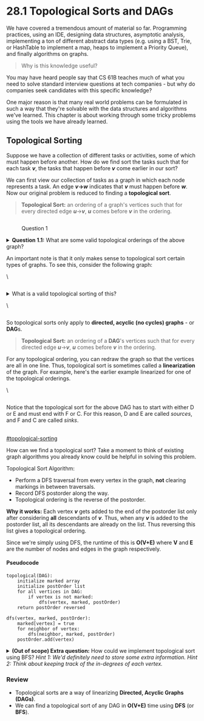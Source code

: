 # 28.1 Topological Sorts and DAGs

We have covered a tremendous amount of material so far. Programming practices, using an IDE, designing data structures, asymptotic analysis, implementing a ton of different abstract data types (e.g. using a BST, Trie, or HashTable to implement a map, heaps to implement a Priority Queue), and finally algorithms on graphs.

> Why is this knowledge useful?

You may have heard people say that CS 61B teaches much of what you need to solve standard interview questions at tech companies - but why do companies seek candidates with this specific knowledge?

One major reason is that many real world problems can be formulated in such a way that they're solvable with the data structures and algorithms we've learned. This chapter is about working through some tricky problems using the tools we have already learned.



## Topological Sorting <a href="#topological-sorting" id="topological-sorting"></a>

Suppose we have a collection of different tasks or activities, some of which must happen before another. How do we find sort the tasks such that for each task _**v**_, the tasks that happen before _**v**_ come earlier in our sort?

We can first view our collection of tasks as a graph in which each node represents a task. An edge _**v**_**→**_**w**_ indicates that _**v**_ must happen before _**w**_. Now our original problem is reduced to finding a **topological sort**.

> **Topological Sort:** an ordering of a graph's vertices such that for every directed edge _**u**_→_**v**_, _**u**_ comes before _**v**_ in the ordering.



<figure><img src="../.gitbook/assets/image (115).png" alt=""><figcaption><p>Question 1</p></figcaption></figure>

<details>

<summary><strong>Question 1.1:</strong> What are some valid topological orderings of the above graph?</summary>

**Answer:** Valid orderings include: \[D,B,A,E,C,F] and \[E,D,C,B,A,F].

</details>

An important note is that it only makes sense to topological sort certain types of graphs. To see this, consider the following graph:

\


<figure><img src="../.gitbook/assets/image (38).png" alt=""><figcaption></figcaption></figure>

<details>

<summary>What is a valid topological sorting of this?</summary>

There isn't one! D comes before B but B comes before C, E, D. Since we have a cycle, topological sort is not defined. We also can't topologically sort an undirected graph since each edge in an undirected graph creates a cycle.

</details>

\


<figure><img src="../.gitbook/assets/image (113).png" alt=""><figcaption></figcaption></figure>

So topological sorts only apply to **directed, acyclic (no cycles) graphs** - or **DAG**s.

> **Topological Sort:** an ordering of a **DAG**'s vertices such that for every directed edge _**u**_→_**v**_, _**u**_ comes before _**v**_ in the ordering.

For any topological ordering, you can redraw the graph so that the vertices are all in one line. Thus, topological sort is sometimes called a **linearization** of the graph. For example, here's the earlier example linearized for one of the topological orderings.

\


<figure><img src="../.gitbook/assets/image (17).png" alt=""><figcaption></figcaption></figure>

Notice that the topological sort for the above DAG has to start with either D or E and must end with F or C. For this reason, D and E are called _sources_, and F and C are called _sinks_.

\
[#topological-sorting](28.1-topological-sorts-and-dags.md#topological-sorting "mention")

How can we find a topological sort? Take a moment to think of existing graph algorithms you already know could be helpful in solving this problem.

Topological Sort Algorithm:

* Perform a DFS traversal from every vertex in the graph, **not** clearing markings in between traversals.
* Record DFS postorder along the way.
* Topological ordering is the reverse of the postorder.

**Why it works:** Each vertex _**v**_ gets added to the end of the postorder list only after considering **all** descendants of _**v**_. Thus, when any _**v**_ is added to the postorder list, all its descendants are already on the list. Thus reversing this list gives a topological ordering.

Since we're simply using DFS, the runtime of this is **O(V+E)** where **V** and **E** are the number of nodes and edges in the graph respectively.

#### Pseudocode <a href="#pseudocode" id="pseudocode"></a>

```
topological(DAG):
    initialize marked array
    initialize postOrder list
    for all vertices in DAG:
        if vertex is not marked:
            dfs(vertex, marked, postOrder)
    return postOrder reversed

dfs(vertex, marked, postOrder):
    marked[vertex] = true
    for neighbor of vertex:
        dfs(neighbor, marked, postOrder)
    postOrder.add(vertex)
```



<details>

<summary><strong>(Out of scope) Extra question:</strong> How could we implement topological sort using BFS? <em>Hint 1: We'd definitely need to store some extra information.</em> <em>Hint 2: Think about keeping track of the in-degrees of each vertex.</em></summary>

**Solution:**

1. Calculate in-degree of all vertices.
2. Pick any vertex �v which has in-degree of 0.
3. Add �v to our topological sort list. Remove the vertex �v and all edges coming out of it. Decrement in-degrees of all neighbors of vertex �v by 1.
4. Repeat steps 2 and 3 until all vertices are removed.

How can we accomplish Step 2 efficiently? We can use a min Priority Queue of vertices with priority equal to the in-degrees.

</details>



### Review <a href="#review" id="review"></a>

* Topological sorts are a way of linearizing **Directed, Acyclic Graphs (DAGs)**.
* We can find a topological sort of any DAG in **O(V+E)** time using **DFS** (or **BFS**).



